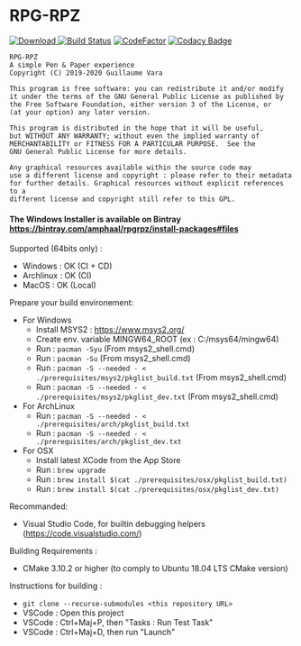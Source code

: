 # RPG-RPZ

[![Download](https://api.bintray.com/packages/amphaal/rpgrpz/install-packages/images/download.svg) ](https://dl.bintray.com/amphaal/rpgrpz/RPGRPZ-latest-win64.exe)
[![Build Status](http://zonme.to2x.ovh:8090/buildStatus/icon?job=rpgrpz%2Fmaster)](http://zonme.to2x.ovh:8090/job/rpgrpz/job/master/)
[![CodeFactor](https://www.codefactor.io/repository/github/amphaal/rpgrpz/badge/master)](https://www.codefactor.io/repository/github/amphaal/rpgrpz/overview/master)
[![Codacy Badge](https://api.codacy.com/project/badge/Grade/f538689970114dcabc56a64124ee0f12)](https://app.codacy.com/manual/Amphaal/rpgrpz?utm_source=github.com&utm_medium=referral&utm_content=Amphaal/rpgrpz&utm_campaign=Badge_Grade_Dashboard)

    RPG-RPZ
    A simple Pen & Paper experience
    Copyright (C) 2019-2020 Guillaume Vara

    This program is free software: you can redistribute it and/or modify
    it under the terms of the GNU General Public License as published by
    the Free Software Foundation, either version 3 of the License, or
    (at your option) any later version.

    This program is distributed in the hope that it will be useful,
    but WITHOUT ANY WARRANTY; without even the implied warranty of
    MERCHANTABILITY or FITNESS FOR A PARTICULAR PURPOSE.  See the
    GNU General Public License for more details.

    Any graphical resources available within the source code may
    use a different license and copyright : please refer to their metadata
    for further details. Graphical resources without explicit references to a
    different license and copyright still refer to this GPL.

#### The Windows Installer is available on Bintray <https://bintray.com/amphaal/rpgrpz/install-packages#files>

Supported (64bits only) :

-   Windows : OK (CI + CD)
-   Archlinux : OK (CI)
-   MacOS : OK (Local)

Prepare your build environement:

-   For Windows
    -   Install MSYS2 : <https://www.msys2.org/>
    -   Create env. variable MINGW64_ROOT (ex : C:/msys64/mingw64)
    -   Run : `pacman -Syu` (From msys2_shell.cmd)
    -   Run : `pacman -Su` (From msys2_shell.cmd)
    -   Run : `pacman -S --needed - < ./prerequisites/msys2/pkglist_build.txt` (From msys2_shell.cmd)
    -   Run : `pacman -S --needed - < ./prerequisites/msys2/pkglist_dev.txt` (From msys2_shell.cmd)
-   For ArchLinux
    -   Run : `pacman -S --needed - < ./prerequisites/arch/pkglist_build.txt`
    -   Run : `pacman -S --needed - < ./prerequisites/arch/pkglist_dev.txt`
-   For OSX
    -   Install latest XCode from the App Store
    -   Run : `brew upgrade`
    -   Run : `brew install $(cat ./prerequisites/osx/pkglist_build.txt)`
    -   Run : `brew install $(cat ./prerequisites/osx/pkglist_dev.txt)`

Recommanded:

-   Visual Studio Code, for builtin debugging helpers (<https://code.visualstudio.com/>)

Building Requirements :

-   CMake 3.10.2 or higher (to comply to Ubuntu 18.04 LTS CMake version)

Instructions for building :

-   `git clone --recurse-submodules <this repository URL>`
-   VSCode : Open this project
-   VSCode : Ctrl+Maj+P, then "Tasks : Run Test Task"
-   VSCode : Ctrl+Maj+D, then run "Launch"
